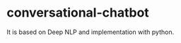 # conversational-chatbot

<g xmlns="http://www.w3.org/2000/svg" clip-path="url(#r)"><rect width="49" height="20" fill="#555"/><rect x="49" width="17" height="20" fill="#4c1"/><rect width="66" height="20" fill="url(#s)"/></g>
It is based on Deep NLP and implementation with python. 
